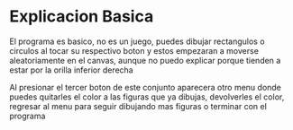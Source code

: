 # Explicacion Basica


El programa es basico, no es un juego, puedes dibujar rectangulos o circulos al tocar su respectivo boton y estos empezaran a moverse aleatoriamente en el canvas, aunque no puedo explicar porque tienden a estar por la orilla inferior derecha


Al presionar el tercer boton de este conjunto aparecera otro menu donde puedes quitarles el color a las figuras que ya dibujas, devolverles el color, regresar al menu para seguir dibujando mas figuras o terminar con el programa
